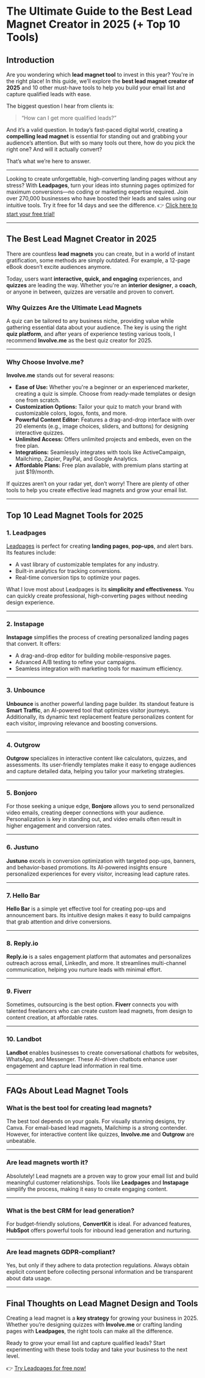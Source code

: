 # The Ultimate Guide to the Best Lead Magnet Creator in 2025 (+ Top 10 Tools)

## Introduction

Are you wondering which **lead magnet tool** to invest in this year? You're in the right place! In this guide, we’ll explore the **best lead magnet creator of 2025** and 10 other must-have tools to help you build your email list and capture qualified leads with ease.

The biggest question I hear from clients is:

> “How can I get more qualified leads?”

And it’s a valid question. In today’s fast-paced digital world, creating a **compelling lead magnet** is essential for standing out and grabbing your audience’s attention. But with so many tools out there, how do you pick the right one? And will it actually convert?

That’s what we’re here to answer.

---

Looking to create unforgettable, high-converting landing pages without any stress? With **Leadpages**, turn your ideas into stunning pages optimized for maximum conversions—no coding or marketing expertise required. Join over 270,000 businesses who have boosted their leads and sales using our intuitive tools. Try it free for 14 days and see the difference. 👉 [Click here to start your free trial!](https://bit.ly/LEadPages)

---

## The Best Lead Magnet Creator in 2025

There are countless **lead magnets** you can create, but in a world of instant gratification, some methods are simply outdated. For example, a 12-page eBook doesn’t excite audiences anymore. 

Today, users want **interactive, quick, and engaging** experiences, and **quizzes** are leading the way. Whether you're an **interior designer**, a **coach**, or anyone in between, quizzes are versatile and proven to convert.

### Why Quizzes Are the Ultimate Lead Magnets

A quiz can be tailored to any business niche, providing value while gathering essential data about your audience. The key is using the right **quiz platform**, and after years of experience testing various tools, I recommend **Involve.me** as the best quiz creator for 2025.

---

### Why Choose Involve.me?

**Involve.me** stands out for several reasons:

- **Ease of Use:** Whether you're a beginner or an experienced marketer, creating a quiz is simple. Choose from ready-made templates or design one from scratch.
- **Customization Options:** Tailor your quiz to match your brand with customizable colors, logos, fonts, and more.
- **Powerful Content Editor:** Features a drag-and-drop interface with over 20 elements (e.g., image choices, sliders, and buttons) for designing interactive quizzes.
- **Unlimited Access:** Offers unlimited projects and embeds, even on the free plan.
- **Integrations:** Seamlessly integrates with tools like ActiveCampaign, Mailchimp, Zapier, PayPal, and Google Analytics.
- **Affordable Plans:** Free plan available, with premium plans starting at just $19/month.

If quizzes aren’t on your radar yet, don’t worry! There are plenty of other tools to help you create effective lead magnets and grow your email list.

---

## Top 10 Lead Magnet Tools for 2025

### 1. **Leadpages**

[Leadpages](https://bit.ly/LEadPages) is perfect for creating **landing pages**, **pop-ups**, and alert bars. Its features include:

- A vast library of customizable templates for any industry.
- Built-in analytics for tracking conversions.
- Real-time conversion tips to optimize your pages.

What I love most about Leadpages is its **simplicity and effectiveness**. You can quickly create professional, high-converting pages without needing design experience.

---

### 2. **Instapage**

**Instapage** simplifies the process of creating personalized landing pages that convert. It offers:

- A drag-and-drop editor for building mobile-responsive pages.
- Advanced A/B testing to refine your campaigns.
- Seamless integration with marketing tools for maximum efficiency.

---

### 3. **Unbounce**

**Unbounce** is another powerful landing page builder. Its standout feature is **Smart Traffic**, an AI-powered tool that optimizes visitor journeys. Additionally, its dynamic text replacement feature personalizes content for each visitor, improving relevance and boosting conversions.

---

### 4. **Outgrow**

**Outgrow** specializes in interactive content like calculators, quizzes, and assessments. Its user-friendly templates make it easy to engage audiences and capture detailed data, helping you tailor your marketing strategies.

---

### 5. **Bonjoro**

For those seeking a unique edge, **Bonjoro** allows you to send personalized video emails, creating deeper connections with your audience. Personalization is key in standing out, and video emails often result in higher engagement and conversion rates.

---

### 6. **Justuno**

**Justuno** excels in conversion optimization with targeted pop-ups, banners, and behavior-based promotions. Its AI-powered insights ensure personalized experiences for every visitor, increasing lead capture rates.

---

### 7. **Hello Bar**

**Hello Bar** is a simple yet effective tool for creating pop-ups and announcement bars. Its intuitive design makes it easy to build campaigns that grab attention and drive conversions.

---

### 8. **Reply.io**

**Reply.io** is a sales engagement platform that automates and personalizes outreach across email, LinkedIn, and more. It streamlines multi-channel communication, helping you nurture leads with minimal effort.

---

### 9. **Fiverr**

Sometimes, outsourcing is the best option. **Fiverr** connects you with talented freelancers who can create custom lead magnets, from design to content creation, at affordable rates.

---

### 10. **Landbot**

**Landbot** enables businesses to create conversational chatbots for websites, WhatsApp, and Messenger. These AI-driven chatbots enhance user engagement and capture lead information in real time.

---

## FAQs About Lead Magnet Tools

### What is the best tool for creating lead magnets?

The best tool depends on your goals. For visually stunning designs, try Canva. For email-based lead magnets, Mailchimp is a strong contender. However, for interactive content like quizzes, **Involve.me** and **Outgrow** are unbeatable.

---

### Are lead magnets worth it?

Absolutely! Lead magnets are a proven way to grow your email list and build meaningful customer relationships. Tools like **Leadpages** and **Instapage** simplify the process, making it easy to create engaging content.

---

### What is the best CRM for lead generation?

For budget-friendly solutions, **ConvertKit** is ideal. For advanced features, **HubSpot** offers powerful tools for inbound lead generation and nurturing.

---

### Are lead magnets GDPR-compliant?

Yes, but only if they adhere to data protection regulations. Always obtain explicit consent before collecting personal information and be transparent about data usage.

---

## Final Thoughts on Lead Magnet Design and Tools

Creating a lead magnet is a **key strategy** for growing your business in 2025. Whether you’re designing quizzes with **Involve.me** or crafting landing pages with **Leadpages**, the right tools can make all the difference.

Ready to grow your email list and capture qualified leads? Start experimenting with these tools today and take your business to the next level.

👉 [Try Leadpages for free now!](https://bit.ly/LEadPages)
